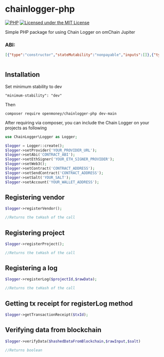 # chainlogger-php

[![PHP](https://github.com/Open-Money/chainlogger-php/actions/workflows/php.yml/badge.svg)](https://github.com/Open-Money/chainlogger-php/actions/workflows/php.yml)
[![Licensed under the MIT License](https://img.shields.io/badge/License-MIT-blue.svg)](https://github.com/web3p/web3.php/blob/master/LICENSE)

Simple PHP package for using Chain Logger on omChain Jupiter

### ABI:
```json
[{"type":"constructor","stateMutability":"nonpayable","inputs":[]},{"type":"event","name":"LogRegistered","inputs":[{"type":"address","name":"_vendorAddress","internalType":"address","indexed":true},{"type":"uint256","name":"_projectId","internalType":"uint256","indexed":false},{"type":"uint256","name":"_projectLogCounter","internalType":"uint256","indexed":false},{"type":"bytes32","name":"_data","internalType":"bytes32","indexed":true}],"anonymous":false},{"type":"event","name":"VendorRegistered","inputs":[{"type":"uint256","name":"_id","internalType":"uint256","indexed":true},{"type":"address","name":"_vendorAddress","internalType":"address","indexed":true}],"anonymous":false},{"type":"function","stateMutability":"nonpayable","outputs":[{"type":"bool","name":"","internalType":"bool"}],"name":"_changeOwner","inputs":[{"type":"address","name":"toOwner","internalType":"address"}]},{"type":"function","stateMutability":"view","outputs":[{"type":"bytes32","name":"","internalType":"bytes32"}],"name":"getLog","inputs":[{"type":"address","name":"vendorAddress","internalType":"address"},{"type":"uint256","name":"projectId","internalType":"uint256"},{"type":"uint256","name":"logId","internalType":"uint256"}]},{"type":"function","stateMutability":"view","outputs":[{"type":"uint256","name":"","internalType":"uint256"}],"name":"numVendors","inputs":[]},{"type":"function","stateMutability":"view","outputs":[{"type":"address","name":"","internalType":"address"}],"name":"owner","inputs":[]},{"type":"function","stateMutability":"nonpayable","outputs":[{"type":"address","name":"","internalType":"address"},{"type":"uint256","name":"","internalType":"uint256"},{"type":"uint256","name":"","internalType":"uint256"},{"type":"bytes32","name":"","internalType":"bytes32"}],"name":"registerLog","inputs":[{"type":"uint256","name":"projectId","internalType":"uint256"},{"type":"bytes32","name":"data","internalType":"bytes32"}]},{"type":"function","stateMutability":"nonpayable","outputs":[{"type":"uint256","name":"","internalType":"uint256"}],"name":"registerProject","inputs":[]},{"type":"function","stateMutability":"nonpayable","outputs":[{"type":"uint256","name":"","internalType":"uint256"}],"name":"registerVendor","inputs":[]},{"type":"function","stateMutability":"view","outputs":[{"type":"address","name":"vendorAddress","internalType":"address"},{"type":"uint256","name":"projectCounter","internalType":"uint256"}],"name":"vendorLogs","inputs":[{"type":"uint256","name":"","internalType":"uint256"}]},{"type":"function","stateMutability":"view","outputs":[{"type":"address","name":"","internalType":"address"}],"name":"vendors","inputs":[{"type":"uint256","name":"","internalType":"uint256"}]},{"type":"function","stateMutability":"view","outputs":[{"type":"uint256","name":"","internalType":"uint256"}],"name":"vendorsReverse","inputs":[{"type":"address","name":"","internalType":"address"}]}]
        
```

## Installation

Set minimum stability to dev

```
"minimum-stability": "dev"
```

Then

```
composer require openmoney/chainlogger-php dev-main
```

After requiring via composer, you can include the Chain Logger on your projects as following

```php
use ChainLogger\Logger as Logger;

$logger = Logger::create();
$logger->setProvider('YOUR_PROVIDER_URL');
$logger->setAbi('CONTRACT_ABI');
$logger->setEthSigner('YOUR_ETH_SIGNER_PROVIDER');
$logger->setWeb3();
$logger->setContract('CONTRACT_ADDRESS');
$logger->setSendContract('CONTRACT_ADDRESS');
$logger->setSalt('YOUR_SALT');
$logger->setAccount('YOUR_WALLET_ADDRESS');
```

## Registering vendor

```php
$logger->registerVendor();

//Returns the txHash of the call
```

## Registering project

```php
$logger->registerProject();

//Returns the txHash of the call
```

## Registering a log

```php
$logger->registerLog($projectId,$rawData);

//Returns the txHash of the call
```

## Getting tx receipt for registerLog method

```php
$logger->getTransactionReceipt($txId);
```

## Verifying data from blockchain

```php
$logger->verifyData($hashedDataFromBlockchain,$rawInput,$salt)

//Returns boolean
```
